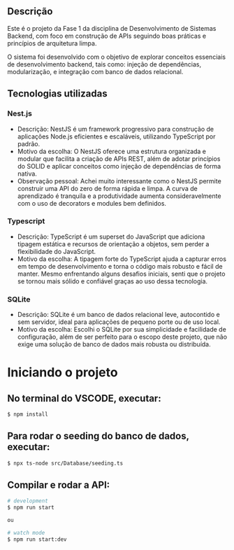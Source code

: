 ## Descrição

Este é o projeto da Fase 1 da disciplina de Desenvolvimento de Sistemas Backend, com foco em construção de APIs seguindo boas práticas e princípios de arquitetura limpa.

O sistema foi desenvolvido com o objetivo de explorar conceitos essenciais de desenvolvimento backend, tais como: injeção de dependências, modularização, e integração com banco de dados relacional.

## Tecnologias utilizadas
### Nest.js
- Descrição: NestJS é um framework progressivo para construção de aplicações Node.js eficientes e escaláveis, utilizando TypeScript por padrão.
- Motivo da escolha: O NestJS oferece uma estrutura organizada e modular que facilita a criação de APIs REST, além de adotar princípios do SOLID e aplicar conceitos como injeção de dependências de forma nativa.
- Observação pessoal: Achei muito interessante como o NestJS permite construir uma API do zero de forma rápida e limpa. A curva de aprendizado é tranquila e a produtividade aumenta consideravelmente com o uso de decorators e modules bem definidos.

### Typescript
- Descrição: TypeScript é um superset do JavaScript que adiciona tipagem estática e recursos de orientação a objetos, sem perder a flexibilidade do JavaScript.
- Motivo da escolha: A tipagem forte do TypeScript ajuda a capturar erros em tempo de desenvolvimento e torna o código mais robusto e fácil de manter. Mesmo enfrentando alguns desafios iniciais, senti que o projeto se tornou mais sólido e confiável graças ao uso dessa tecnologia.

### SQLite
- Descrição: SQLite é um banco de dados relacional leve, autocontido e sem servidor, ideal para aplicações de pequeno porte ou de uso local.
- Motivo da escolha: Escolhi o SQLite por sua simplicidade e facilidade de configuração, além de ser perfeito para o escopo deste projeto, que não exige uma solução de banco de dados mais robusta ou distribuída.

# Iniciando o projeto

## No terminal do VSCODE, executar:
```bash
$ npm install
```

## Para rodar o seeding do banco de dados, executar:
```bash
$ npx ts-node src/Database/seeding.ts
```

## Compilar e rodar a API:

```bash
# development
$ npm run start

ou

# watch mode
$ npm run start:dev

```